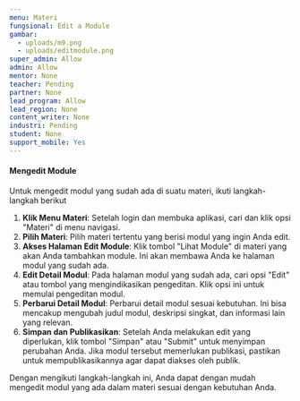 ```yaml
---
menu: Materi
fungsional: Edit a Module
gambar:
  - uploads/m9.png
  - uploads/editmodule.png
super_admin: Allow
admin: Allow
mentor: None
teacher: Pending
partner: None
lead_program: Allow
lead_region: None
content_writer: None
industri: Pending
student: None
support_mobile: Yes
---
```

#### Mengedit Module

Untuk mengedit modul yang sudah ada di suatu materi, ikuti langkah-langkah berikut

1. **Klik Menu Materi**: Setelah login dan membuka aplikasi, cari dan klik opsi "Materi" di menu navigasi.
2. **Pilih Materi**: Pilih materi tertentu yang berisi modul yang ingin Anda edit.
3. **Akses Halaman Edit Module**: Klik tombol "Lihat Module" di materi yang akan Anda tambahkan module. Ini akan membawa Anda ke halaman modul yang sudah ada.
4. **Edit Detail Modul**: Pada halaman modul yang sudah ada, cari opsi "Edit" atau tombol yang mengindikasikan pengeditan. Klik opsi ini untuk memulai pengeditan modul.
5. **Perbarui Detail Modul**: Perbarui detail modul sesuai kebutuhan. Ini bisa mencakup mengubah judul modul, deskripsi singkat, dan informasi lain yang relevan.
6. **Simpan dan Publikasikan**: Setelah Anda melakukan edit yang diperlukan, klik tombol "Simpan" atau "Submit" untuk menyimpan perubahan Anda. Jika modul tersebut memerlukan publikasi, pastikan untuk mempublikasikannya agar dapat diakses oleh publik.

Dengan mengikuti langkah-langkah ini, Anda dapat dengan mudah mengedit modul yang ada dalam materi sesuai dengan kebutuhan Anda.